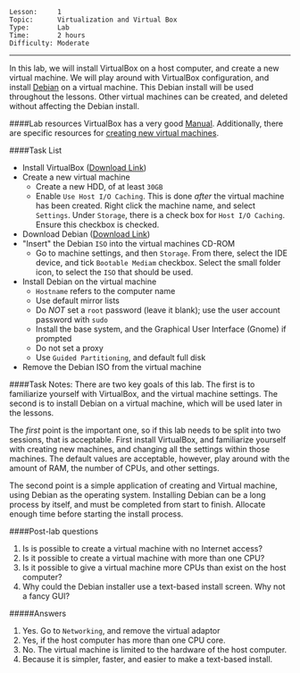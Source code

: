 ```
Lesson:     1
Topic:      Virtualization and Virtual Box
Type:       Lab
Time:       2 hours
Difficulty: Moderate
```

---
In this lab, we will install VirtualBox on a host computer, and create a new
virtual machine. We will play around with VirtualBox configuration, and
install [Debian](https://www.debian.org/) on a virtual machine. This Debian
install will be used throughout the lessons. Other virtual machines can
be created, and deleted without affecting the Debian install.

####Lab resources
VirtualBox has a very good [Manual](http://www.virtualbox.org/manual/ch01.html).
Additionally, there are specific resources for [creating new virtual machines](http://docs.oracle.com/cd/E26217_01/E26796/html/qs-create-vm.html). 


####Task List
* Install VirtualBox ([Download Link](https://www.virtualbox.org/wiki/Downloads))
* Create a new virtual machine
   * Create a new HDD, of at least `30GB`
   * Enable `Use Host I/O Caching`. This is done *after* the virtual machine
      has been created. Right click the machine name, and select `Settings`.
      Under `Storage`, there is a check box for `Host I/O Caching`. Ensure this
      checkbox is checked.
* Download Debian ([Download Link](http://cdimage.debian.org/debian-cd/7.7.0/i386/iso-cd/debian-7.7.0-i386-netinst.iso))
* "Insert" the Debian `ISO` into the virtual machines CD-ROM
   * Go to machine settings, and then `Storage`. From there, select the IDE
      device, and tick `Bootable Mediam` checkbox. Select the small folder 
      icon, to select the `ISO` that should be used.
* Install Debian on the virtual machine
   * `Hostname` refers to the computer name
   * Use default mirror lists
   * Do *NOT* set a `root` password (leave it blank); use the user account password with `sudo`
   * Install the base system, and the Graphical User Interface (Gnome) if prompted
   * Do not set a proxy
   * Use `Guided Partitioning`, and default full disk
* Remove the Debian ISO from the virtual machine


####Task Notes:
There are two key goals of this lab. The first is to familiarize yourself with
VirtualBox, and the virtual machine settings. The second is to install
Debian on a virtual machine, which will be used later in the lessons.

The *first* point is the important one, so if this lab needs to be split
into two sessions, that is acceptable. First install VirtualBox, and familiarize
yourself with creating new machines, and changing all the settings within
those machines. The default values are acceptable, however, play around with
the amount of RAM, the number of CPUs, and other settings.

The second point is a simple application of creating and Virtual machine,
using Debian as the operating system. Installing Debian can be a long 
process by itself, and must be completed from start to finish. Allocate
enough time before starting the install process.


####Post-lab questions
1. Is is possible to create a virtual machine with no Internet access?
2. Is it possible to create a virtual machine with more than one CPU?
3. Is it possible to give a virtual machine more CPUs than exist on the host computer?
4. Why could the Debian installer use a text-based install screen.
   Why not a fancy GUI?

#####Answers
1. Yes. Go to `Networking`, and remove the virtual adaptor
2. Yes, if the host computer has more than one CPU core.
3. No. The virtual machine is limited to the hardware of the host computer.
4. Because it is simpler, faster, and easier to make a text-based install. 



